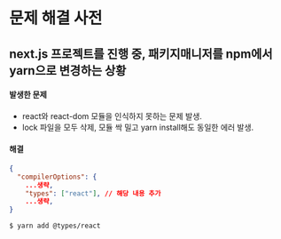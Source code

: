 # 문제 해결 사전

## next.js 프로젝트를 진행 중, 패키지매니저를 npm에서 yarn으로 변경하는 상황

#### 발생한 문제
- react와 react-dom 모듈을 인식하지 못하는 문제 발생.
- lock 파일을 모두 삭제, 모듈 싹 밀고 yarn install해도 동일한 에러 발생.

#### 해결
```json
{
  "compilerOptions": {
    ...생략,
    "types": ["react"], // 해당 내용 추가
    ...생략,
}

```
```bash
$ yarn add @types/react
```
